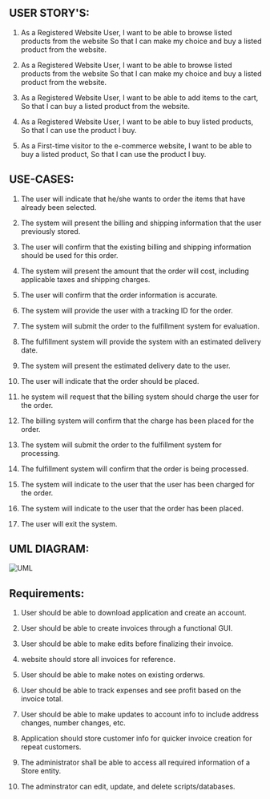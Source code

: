 ## USER STORY'S:

1. As a Registered Website User, I want to be able to browse listed products from the website So that I can make my choice and buy a listed product from the website.

2. As a Registered Website User, I want to be able to browse listed products from the website So that I can make my choice and buy a listed product from the website.

3. As a Registered Website User, I want to be able to add items to the cart, So that I can buy a listed product from the website.

4. As a Registered Website User, I want to be able to buy listed products, So that I can use the product I buy.

5. As a First-time visitor to the e-commerce website, I want to be able to buy a listed product, So that I can use the product I buy.

## USE-CASES:

1. The user will indicate that he/she wants to order the items that have already been selected.

2. The system will present the billing and shipping information that the user previously stored.

3. The user will confirm that the existing billing and shipping information should be used for this order.

4. The system will present the amount that the order will cost, including applicable taxes and shipping charges.

5. The user will confirm that the order information is accurate.

6. The system will provide the user with a tracking ID for the order.

7. The system will submit the order to the fulfillment system for evaluation.

8. The fulfillment system will provide the system with an estimated delivery date.

9. The system will present the estimated delivery date to the user.

10. The user will indicate that the order should be placed.

11. he system will request that the billing system should charge the user for the order.

12. The billing system will confirm that the charge has been placed for the order.

13. The system will submit the order to the fulfillment system for processing.

14. The fulfillment system will confirm that the order is being processed.

15. The system will indicate to the user that the user has been charged for the order.

16. The system will indicate to the user that the order has been placed.

17. The user will exit the system.

## UML DIAGRAM:
![UML](https://user-images.githubusercontent.com/60155133/75617450-10f22680-5b14-11ea-87a1-fb870cb1e726.jpg)

## Requirements:

1. User should be able to download application and create an account.

2. User should be able to create invoices through a functional GUI.

3. User should be able to make edits before finalizing their invoice.

4. website should store all invoices for reference.

5. User should be able to make notes on existing orderws.

6. User should be able to track expenses and see profit based on the invoice total.

7. User should be able to make updates to account info to include address changes, number changes, etc.

8. Application should store customer info for quicker invoice creation for repeat customers.

9. The administrator shall be able to access all required information of a Store entity.

10. The adminstrator can edit, update, and delete scripts/databases.

